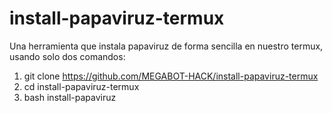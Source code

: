 # install-papaviruz-termux
Una herramienta que instala papaviruz de forma sencilla en nuestro termux, usando solo dos comandos:
1. git clone https://github.com/MEGABOT-HACK/install-papaviruz-termux
2. cd install-papaviruz-termux
3. bash install-papaviruz
